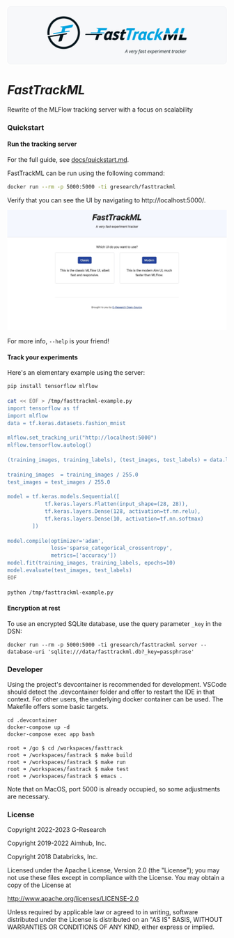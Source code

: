 [![FastTrackML banner](./website/static/images/github-banner.svg)](https://fasttrackml.io/)

# _FastTrackML_
Rewrite of the MLFlow tracking server with a focus on scalability

### Quickstart

#### Run the tracking server

For the full guide, see [docs/quickstart.md](docs/quickstart.md).

FastTrackML can be run using the following command:

```bash
docker run --rm -p 5000:5000 -ti gresearch/fasttrackml
```

Verify that you can see the UI by navigating to http://localhost:5000/.

![FastTrackML UI](docs/images/main_ui.jpg)

For more info, `--help` is your friend!

#### Track your experiments

Here's an elementary example using the server:

```bash
pip install tensorflow mlflow

cat << EOF > /tmp/fasttrackml-example.py
import tensorflow as tf
import mlflow
data = tf.keras.datasets.fashion_mnist

mlflow.set_tracking_uri("http://localhost:5000")
mlflow.tensorflow.autolog()

(training_images, training_labels), (test_images, test_labels) = data.load_data()

training_images  = training_images / 255.0
test_images = test_images / 255.0

model = tf.keras.models.Sequential([
            tf.keras.layers.Flatten(input_shape=(28, 28)),
            tf.keras.layers.Dense(128, activation=tf.nn.relu),
            tf.keras.layers.Dense(10, activation=tf.nn.softmax)
        ])

model.compile(optimizer='adam',
              loss='sparse_categorical_crossentropy',
              metrics=['accuracy'])
model.fit(training_images, training_labels, epochs=10)
model.evaluate(test_images, test_labels)
EOF

python /tmp/fasttrackml-example.py
```


#### Encryption at rest

To use an encrypted SQLite database, use the query parameter `_key` in the DSN:

```
docker run --rm -p 5000:5000 -ti gresearch/fasttrackml server --database-uri 'sqlite:///data/fasttrackml.db?_key=passphrase'
```

### Developer

Using the project's devcontainer is recommended for development. VSCode should detect
the .devcontainer folder and offer to restart the IDE in that context. For other users,
the underlying docker container can be used. The Makefile offers some basic targets.

```
cd .devcontainer
docker-compose up -d
docker-compose exec app bash

root ➜ /go $ cd /workspaces/fasttrack
root ➜ /workspaces/fastrack $ make build
root ➜ /workspaces/fastrack $ make run
root ➜ /workspaces/fastrack $ make test
root ➜ /workspaces/fastrack $ emacs .
```

Note that on MacOS, port 5000 is already occupied, so some adjustments are necessary.

### License

Copyright 2022-2023 G-Research

Copyright 2019-2022 Aimhub, Inc.

Copyright 2018 Databricks, Inc.

Licensed under the Apache License, Version 2.0 (the "License"); you may not use these files except in compliance with the License.
You may obtain a copy of the License at

http://www.apache.org/licenses/LICENSE-2.0

Unless required by applicable law or agreed to in writing, software
distributed under the License is distributed on an "AS IS" BASIS,
WITHOUT WARRANTIES OR CONDITIONS OF ANY KIND, either express or implied.
